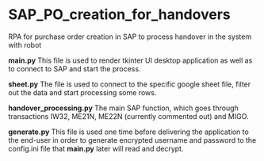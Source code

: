 # SAP_PO_creation_for_handovers
RPA for purchase order creation in SAP to process handover in the system with robot

**main.py**
This file is used to render tkinter UI desktop application as well as to connect to SAP and start the process.

**sheet.py**
The file is used to connect to the specific google sheet file, filter out the data and start processing some rows.

**handover_processing.py**
The main SAP function, which goes through transactions IW32, ME21N, ME22N (currently commented out) and MIGO.

**generate.py**
This file is used one time before delivering the application to the end-user in order to generate encrypted username and password to the config.ini file that **main.py** later will read and decrypt.
